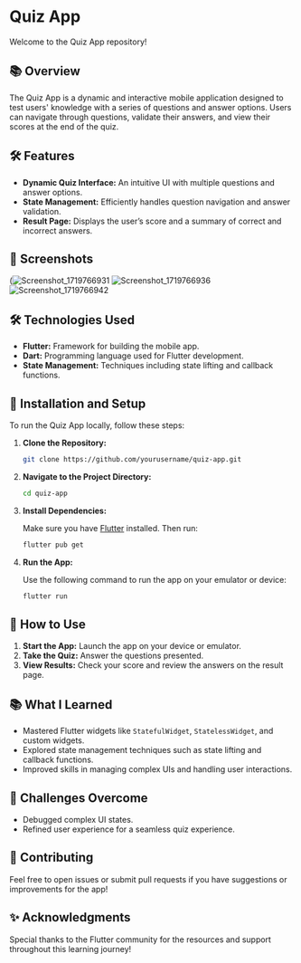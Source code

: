 # Quiz App

Welcome to the Quiz App repository! 

## 📚 Overview

The Quiz App is a dynamic and interactive mobile application designed to test users' knowledge with a series of questions and answer options. Users can navigate through questions, validate their answers, and view their scores at the end of the quiz.

## 🛠️ Features

- **Dynamic Quiz Interface:** An intuitive UI with multiple questions and answer options.
- **State Management:** Efficiently handles question navigation and answer validation.
- **Result Page:** Displays the user’s score and a summary of correct and incorrect answers.

## 📸 Screenshots

(![Screenshot_1719766931](https://github.com/subashghimirey/Quiz_app_Flutter/assets/88834868/f141a370-3f7a-4dce-89e7-f2b4e22fd8d6)
![Screenshot_1719766936](https://github.com/subashghimirey/Quiz_app_Flutter/assets/88834868/8eacac15-849a-460f-8849-96f3987c3516)
![Screenshot_1719766942](https://github.com/subashghimirey/Quiz_app_Flutter/assets/88834868/434377b5-152a-46e8-9e61-b9d5c02680e8)

## 🛠️ Technologies Used

- **Flutter:** Framework for building the mobile app.
- **Dart:** Programming language used for Flutter development.
- **State Management:** Techniques including state lifting and callback functions.

## 🔧 Installation and Setup

To run the Quiz App locally, follow these steps:

1. **Clone the Repository:**

   ```bash
   git clone https://github.com/yourusername/quiz-app.git
   ```

2. **Navigate to the Project Directory:**

   ```bash
   cd quiz-app
   ```

3. **Install Dependencies:**

   Make sure you have [Flutter](https://flutter.dev/docs/get-started/install) installed. Then run:

   ```bash
   flutter pub get
   ```

4. **Run the App:**

   Use the following command to run the app on your emulator or device:

   ```bash
   flutter run
   ```

## 🧩 How to Use

1. **Start the App:** Launch the app on your device or emulator.
2. **Take the Quiz:** Answer the questions presented.
3. **View Results:** Check your score and review the answers on the result page.

## 📚 What I Learned

- Mastered Flutter widgets like `StatefulWidget`, `StatelessWidget`, and custom widgets.
- Explored state management techniques such as state lifting and callback functions.
- Improved skills in managing complex UIs and handling user interactions.

## 🔧 Challenges Overcome

- Debugged complex UI states.
- Refined user experience for a seamless quiz experience.

## 🤝 Contributing

Feel free to open issues or submit pull requests if you have suggestions or improvements for the app!

## ✨ Acknowledgments

Special thanks to the Flutter community for the resources and support throughout this learning journey!
